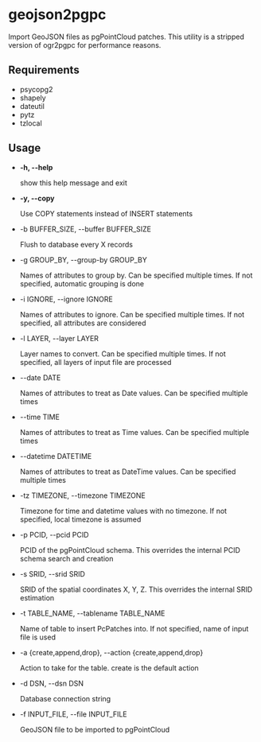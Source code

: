 # geojson2pgpc

Import GeoJSON files as pgPointCloud patches. This utility is a stripped version of ogr2pgpc for performance reasons.

## Requirements

* psycopg2
* shapely
* dateutil
* pytz
* tzlocal

## Usage

* __-h, --help__

  show this help message and exit

* __-y, --copy__

  Use COPY statements instead of INSERT statements  

* -b BUFFER_SIZE, --buffer BUFFER_SIZE

  Flush to database every X records  

* -g GROUP_BY, --group-by GROUP_BY

  Names of attributes to group by. Can be specified multiple times. If not specified, automatic grouping is done  

* -i IGNORE, --ignore IGNORE

  Names of attributes to ignore. Can be specified multiple times. If not specified, all attributes are considered  

* -l LAYER, --layer LAYER

  Layer names to convert. Can be specified multiple times. If not specified, all layers of input file are processed  

* --date DATE

  Names of attributes to treat as Date values. Can be specified multiple times  

* --time TIME

  Names of attributes to treat as Time values. Can be specified multiple times  

* --datetime DATETIME

  Names of attributes to treat as DateTime values. Can be specified multiple times  

* -tz TIMEZONE, --timezone TIMEZONE

  Timezone for time and datetime values with no timezone. If not specified, local timezone is assumed  

* -p PCID, --pcid PCID

  PCID of the pgPointCloud schema. This overrides the internal PCID schema search and creation  

* -s SRID, --srid SRID

  SRID of the spatial coordinates X, Y, Z. This overrides the internal SRID estimation  

* -t TABLE_NAME, --tablename TABLE_NAME

  Name of table to insert PcPatches into. If not specified, name of input file is used  

* -a {create,append,drop}, --action {create,append,drop}

  Action to take for the table. create is the default action  

* -d DSN, --dsn DSN

  Database connection string  

* -f INPUT_FILE, --file INPUT_FILE

  GeoJSON file to be imported to pgPointCloud  

